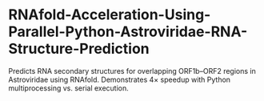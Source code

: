 # RNAfold-Acceleration-Using-Parallel-Python-Astroviridae-RNA-Structure-Prediction
Predicts RNA secondary structures for overlapping ORF1b–ORF2 regions in Astroviridae using RNAfold. Demonstrates 4× speedup with Python multiprocessing vs. serial execution.
